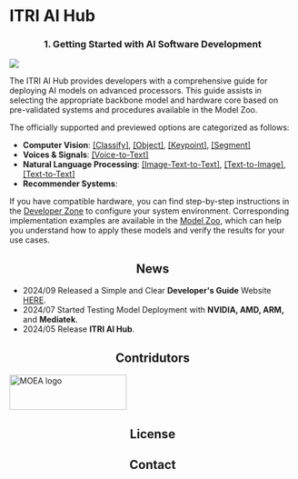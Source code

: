 # ITRI AI Hub

### <div align="center">1. Getting Started with AI Software Development</div>
![](https://github.com/R300-AI/ITRI-AI-Hub/blob/main/assets/images/tasks.png)

The ITRI AI Hub provides developers with a comprehensive guide for deploying AI models on advanced processors. This guide assists in selecting the appropriate backbone model and hardware core based on pre-validated systems and procedures available in the Model Zoo.

The officially supported and previewed options are categorized as follows:


* **Computer Vision**: [[Classify]](https://github.com/R300-AI/ITRI-AI-Hub/tree/main/Model-Zoo/Classification), [[Object]](https://github.com/R300-AI/ITRI-AI-Hub/tree/main/Model-Zoo/Object-Detection), [[Keypoint]](https://github.com/R300-AI/ITRI-AI-Hub/tree/main/Model-Zoo/Keypoint-Detection), [[Segment]](https://github.com/R300-AI/ITRI-AI-Hub/tree/main/Model-Zoo/Semantic-Segmentation)
* **Voices & Signals**: [[Voice-to-Text]](https://github.com/R300-AI/ITRI-AI-Hub/tree/main/Model-Zoo/Voice-to-Text)
* **Natural Language Processing**: [[Image-Text-to-Text]](https://github.com/R300-AI/ITRI-AI-Hub/tree/main/Model-Zoo/Iamge-Text-to-Text), [[Text-to-Image]](https://github.com/R300-AI/ITRI-AI-Hub/tree/main/Model-Zoo/Text-to-Image), [[Text-to-Text]](https://github.com/R300-AI/ITRI-AI-Hub/tree/main/Model-Zoo/Text-to-Text)
* **Recommender Systems**:

If you have compatible hardware, you can find step-by-step instructions in the [Developer Zone](https://r300-ai.github.io/ITRI-AI-Hub/) to configure your system environment. Corresponding implementation examples are available in the [Model Zoo](https://github.com/R300-AI/ITRI-AI-Hub/tree/main/Model-Zoo), which can help you understand how to apply these models and verify the results for your use cases.

## <div align="center">News</div>

* 2024/09 Released a Simple and Clear **Developer's Guide** Website [HERE](https://r300-ai.github.io/ITRI-AI-Hub/).
* 2024/07 Started Testing Model Deployment with **NVIDIA, AMD, ARM,** and **Mediatek**.
* 2024/05 Release **ITRI AI Hub**.
  
## <div align="center">Contridutors</div>

<a href="https://www.ey.gov.tw/File/B8B426A05E026782" target="AI晶片異質整合模組前瞻製造平台計畫"><img src="https://odas.ida.gov.tw/logo.png" alt="MOEA logo" height="62" width="206"></a>
## <div align="center">License</div>
## <div align="center">Contact</div>



